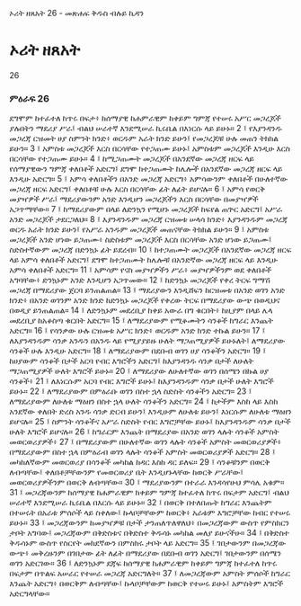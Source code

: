 ﻿
 ኦሪት ዘጸአት 26 - መጽሐፍ ቅዱስ ብሉይ ኪዳን
# ኦሪት ዘጸአት
26
### ምዕራፍ 26
ደግሞም ከተፈተለ ከጥሩ በፍታ፥ ከሰማያዊ ከሐምራዊም ከቀይም ግምጃ የተሠሩ አሥር መጋረጆች ያሉበትን ማደሪያ ሥራ፤ ብልህ ሠራተኛ እንደሚሠራ ኪሩቤል በእነርሱ ላይ ይሁኑ።
2 ፤ የእያንዳንዱ መጋረጃ ርዝመት ሀያ ስምንት ክንድ፥ ወርዱም አራት ክንድ ይሁን፤ የመጋረጆቹ ሁሉ መጠን ትክክል ይሁን።
3 ፤ አምስቱ መጋረጆች እርስ በርሳቸው የተጋጠሙ ይሁኑ፤ አምስቱም መጋረጆች እንዲሁ እርስ በርሳቸው የተጋጠሙ ይሁኑ።
4 ፤ ከሚጋጠሙት መጋረጆች በአንደኛው መጋረጃ ዘርፍ ላይ የሰማያዊውን ግምጃ ቀለበቶች አድርግ፤ ደግሞ ከተጋጠሙት ከሌሎች በአንደኛው መጋረጃ ዘርፍ ላይ እንዲሁ አድርግ።
5 ፤ አምሳ ቀለበቶችን በአንድ መጋረጃ አድርግ፥ አምሳውንም ቀለበቶች በሁለተኛው መጋረጃ ዘርፍ አድርግ፤ ቀለበቶቹ ሁሉ እርስ በርሳቸው ፊት ለፊት ይሆናሉ።
6 ፤ አምሳ የወርቅ መያዣዎች ሥራ፤ ማደሪያውንም አንድ እንዲሆን መጋረጆችን እርስ በርሳቸው በመያዣዎች አጋጥማቸው።
7 ፤ ከማደሪያውም በላይ ለድንኳን የሚሆኑ መጋረጆች ከፍየል ጠጕር አድርግ፤ አሥራ አንድ መጋረጆች ታደርጋለህ።
8 ፤ እያንዳንዱም መጋረጃ ርዝመቱ ሠላሳ ክንድ፥ እያንዳንዱም መጋረጃ ወርዱ አራት ክንድ ይሁን፤ የአሥራ አንዱም መጋረጆች መጠናቸው ትክክል ይሁን።
9 ፤ አምስቱ መጋረጆች አንድ ሆነው ይጋጠሙ፥ ስድስቱም መጋረጆች እርስ በርሳቸው አንድ ሆነው ይጋጠሙ፤ ስድስተኛውም መጋረጃ በድንኳኑ ፊት ይደረብ።
10 ፤ ከተጋጠሙት መጋረጆች በአንደኛው መጋረጃ ዘርፍ ላይ አምሳ ቀለበቶች አድርግ፤ ደግሞ ከተጋጠሙት ከሌሎቹ በአንድኛው መጋረጃ ዘርፍ ላይ እንዲሁ አምሳ ቀለበቶች አድርግ።
11 ፤ አምሳም የናስ መያዣዎችን ሥራ፥ መያዣዎችንም ወደ ቀለበቶች አግባቸው፥ ድንኳኑም አንድ እንዲሆን አጋጥመው።
12 ፤ ከድንኳኑ መጋረጆች የቀረ ትርፍ ግማሽ መጋረጃ በማደሪያው ጀርባ ይንጠልጠል።
13 ፤ ማደሪያውን እንዲሸፍን ከርዝመቱ በአንድ ወገን አንድ ክንድ፥ በአንድ ወገንም አንድ ክንድ ከድንኳኑ መጋረጆች የቀረው ትርፍ በማደሪያው ውጭ በወዲህና በወዲያ ይንጠልጠል።
14 ፤ ለድንኳኑም መደረቢያ ከቀይ አውራ በግ ቁርበት፥ ከዚያም በላይ ሌላ መደረቢያ ከአቆስጣ ቁርበት አድርግ።
15 ፤ ለማደሪያውም የሚቆሙትን ሳንቆች ከግራር እንጨት አድርግ።
16 ፤ የሳንቃው ሁሉ ርዝመቱ አሥር ክንድ፥ ወርዱም አንድ ክንድ ተኩል ይሁን።
17 ፤ ለእያንዳንዱም ሳንቃ አንዱን በአንዱ ላይ የሚያያይዙ ሁለት ማጋጠሚያዎች ይሁኑለት፤ ለማደሪያው ሳንቆች ሁሉ እንዲሁ አድርግ።
18 ፤ ለማደሪያውም በደቡብ ወገን ሀያ ሳንቆችን አድርግ።
19 ፤ ከሀያውም ሳንቆች በታች አርባ የብር እግሮችን አድርግ፤ ከእያንዳንዱ ሳንቃ በታች ለሁለት ማጋጠሚያዎች ሁለት እግሮች ይሁኑ።
20 ፤ ለማደሪያው ለሁለተኛው ወገን በሰሜን በኩል ሀያ ሳንቆች፥
21 ፤ ለእነርሱም አርባ የብር እግሮች ይሁኑ፤ ከእያንዳንዱም ሳንቃ በታች ሁለት እግሮች ይሁኑ።
22 ፤ ለማደሪያውም በምዕራቡ ወገን በስተ ኋላ ስድስት ሳንቆችን አድርግ።
23 ፤ ለማደሪያውም ለሁለቱ ማዕዘን በስተ ኋላ ሁለት ሳንቆችን አድርግ።
24 ፤ ከታችም እስከ ላይ እስከ አንደኛው ቀለበት ድረስ አንዱ ሳንቃ ድርብ ይሁን፤ እንዲሁም ለሁለቱ ይሁን፤ እነርሱም ለሁለቱ ማዕዘን ይሆናሉ።
25 ፤ ስምንት ሳንቆችና አሥራ ስድስት የብር እግሮቻቸው ይሁኑ፤ ከእያንዳንዱም ሳንቃ በታች ሁለት እግሮች ይሆናሉ።
26 ፤ ከግራርም እንጨት በማደሪያው በአንድ ወገን ላሉት ሳንቆች አምስት መወርወሪያዎች፥
27 ፤ በማደሪያውም በሁለተኛው ወገን ላሉት ሳንቆች አምስት መወርወሪያዎች፥ በማደሪያውም በስተ ኋላ በምዕራብ ወገን ላሉት ሳንቆች አምስት መወርወሪያዎች አድርግ።
28 ፤ መካከለኛውም መወርወሪያ በሳንቆች መካከል ከዳር እስከ ዳር ይለፍ።
29 ፤ ሳንቆቹንም በወርቅ ለብጣቸው፤ ቀለበቶቻቸውንም የመወርወሪያ ቤት እንዲሆኑላቸው ከወርቅ ሥራቸው፤ መወርወሪያዎችንም በወርቅ ለብጣቸው።
30 ፤ ማደሪያውንም በተራራ እንዳሳየሁህ ምሳሌ አቁም።
31 ፤ መጋረጃውንም ከሰማያዊ ከሐምራዊም ከቀይም ግምጃ ከተፈተለ ከጥሩ በፍታም አድርግ፤ ብልህ ሠራተኛ እንደሚሠራ ኪሩቤል በእርሱ ላይ ይሁኑ።
32 ፤ በወርቅ በተለበጡት ከግራር እንጨትም በተሠሩት በአራቱ ምሰሶች ላይ ስቀለው፤ ኩላቦቻቸውም ከወርቅ፥ አራቱም እግሮቻቸው ከብር የተሠሩ ይሁኑ።
33 ፤ መጋረጃውንም ከመያዣዎቹ በታች ታንጠለጥለዋለህ፥ በመጋረጃውም ውስጥ የምስክርን ታቦት አግባው፤ መጋረጃውም በቅድስቱና በቅድስተ ቅዱሳኑ መካከል መለያ ይሁናችሁ።
34 ፤ በቅድስተ ቅዱሳኑም ውስጥ የስርየት መክደኛውን በምስክሩ ታቦት ላይ አድርግ።
35 ፤ ገበታውንም በመጋረጃው ውጭ፥ መቅረዙንም በገበታው ፊት ለፊት በማደሪያው በደቡብ ወገን አድርግ፤ ገበታውንም በሰሜን ወገን አድርገው።
36 ፤ ለድንኳኑም ደጃፍ ከሰማያዊ ከሐምራዊም ከቀይም ግምጃ ከተፈተለ ከጥሩ በፍታም በጥልፍ አሠራር የተሠራ መጋረጃ አድርግለት።
37 ፤ ለመጋረጃውም አምስት ምሰሶች ከግራር እንጨት አድርግ፥ በወርቅም ለብጣቸው፤ ኩላቦቻቸውም ከወርቅ የተሠሩ ይሁኑ፤ አምስትም እግሮች አድርግላቸው።
